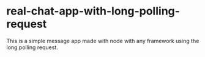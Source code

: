 # real-chat-app-with-long-polling-request

This is a simple message app made with node with any framework using the long polling request.
